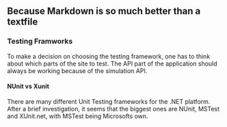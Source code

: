 ## Because Markdown is so much better than a textfile


### Testing Framworks

To make a decision on choosing the testing framework, one has to think about which parts of the site to test. The API part of the application should always be working because of the simulation API. 


#### NUnit vs Xunit 

There are many different Unit Testing frameworks for the .NET platform. After a brief investigation, it seems that the biggest ones are NUnit, MSTest and XUnit.net, with MSTest being Microsofts own.
